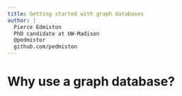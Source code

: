```yaml
---
title: Getting started with graph databases
author: |
  Pierce Edmiston  
  PhD candidate at UW-Madison  
  @pedmistor  
  github.com/pedmiston
---
```


# Why use a graph database?

